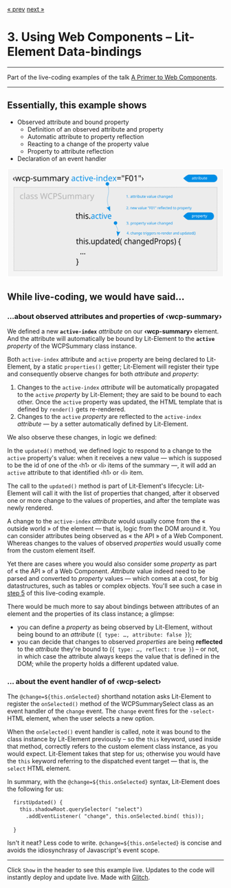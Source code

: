 [« prev](https://glitch.com/edit/#!/wcp-summary-step02?path=README.md) [next »](https://glitch.com/edit/#!/wcp-summary-step04?path=README.md)

# 3. Using Web Components – Lit-Element Data-bindings

---

Part of the live-coding examples of the talk [A Primer to Web Components](https://web-components-primer.firebaseapp.com).

---

## Essentially, this example shows

* Observed attribute and bound property
  * Definition of an observed attribute and property
  * Automatic attribute to property reflection
  * Reacting to a change of the property value
  * Property to attribute reflection
* Declaration of an event handler

![Bindings – Attribute reflected to property](../../../public/images/wcp-summary-bindings.svg)

## While live-coding, we would have said…

### …about observed attributes and properties of ‹wcp-summary›

We defined a new **`active-index`** _attribute_ on our **‹wcp-summary›**
element. And the attribute will automatically be bound by Lit-Element
to the **`active`** _property_ of the WCPSummary class instance.

Both `active-index` attribute and `active` property are being declared
to Lit-Element, by a static `properties()` getter; Lit-Element will
register their type and consequently observe changes for both
_attribute_ and _property_:

1. Changes to the `active-index` _attribute_ will be automatically
propagated to the `active` _property_ by Lit-Element; they are said
to be bound to each other. Once the `active` property was updated,
the HTML template that is defined by `render()` gets re-rendered.
2. Changes to the `active` _property_ are reflected to the `active-index`
_attribute_ — by a setter automatically defined by Lit-Element.

We also observe these changes, in logic we defined:

In the `updated()` method, we defined logic to respond to a change
to the `active` property's value: when it receives a new value —
which is supposed to be the id of one of the ‹h1› or ‹li› items
of the summary —, it will add an `active` attribute to that
identified ‹h1› or ‹li› item.

The call to the `updated()` method is part of Lit-Element's
lifecycle: Lit-Element will call it with the list of properties
that changed, after it observed one or more change to the values
of properties, and after the template was newly rendered.

A change to the `active-index` _attribute_ would usually come from
the « outside world » of the element — that is, logic from the DOM
around it. You can consider attributes being observed as « the
API » of a Web Component. Whereas changes to the values of observed _properties_ would usually come from the custom element itself.

Yet there are cases where you would also consider some _property_
as part of « the API » of a Web Component. _Attribute_ value indeed
need to    be parsed and converted to _property_ values — which comes
at a  cost, for big datastructures, such as tables or complex objects.
You'll see such a case in [step 5](https://glitch.com/edit/#!/wcp-summary-step05?path=README.md) of this live-coding example.

There would be much more to say about bindings between attributes
of an element and the properties of its class instance; a glimpse:

* you can define a _property_ as being observed by Lit-Element, without
  being bound to an _attribute_ (`{ type: …, attribute: false }`);
* you can decide that changes to observed _properties_ are being
  **reflected** to the _attribute_ they're bound to
  (`{ type: …, reflect: true }`) – or not, in which case the attribute
  always keeps the value that is defined in the DOM; while the property
  holds a different updated value.

### … about the event handler of of ‹wcp-select›

The `@change=${this.onSelected}` shorthand notation asks Lit-Element
to register the `onSelected()` method of the WCPSummarySelect class
as an event handler of the `change` event. The `change` event fires
for the `‹select›` HTML element, when the user selects a new option.

When the `onSelected()` event handler is called, note it was bound
to the class instance by Lit-Element previously – so the `this`
keyword, used  inside that method, correctly refers to the custom
element class instance, as you would expect. Lit-Element takes that
step for us; otherwise you would have the `this` keyword referring
to the dispatched event target — that is, the `select` HTML element.

In summary, with the `@change=${this.onSelected}` syntax, Lit-Element
does the following for us:

```
  firstUpdated() {
    this.shadowRoot.querySelector( "select")
      .addEventListener( "change", this.onSelected.bind( this));

  }
```

Isn't it neat? Less code to write. `@change=${this.onSelected}` is
concise and avoids the idiosynchrasy of Javascript's event scope.

---

Click `Show` in the header to see this example live. Updates to the code will instantly deploy and update live. Made with [Glitch](https://glitch.com/about).